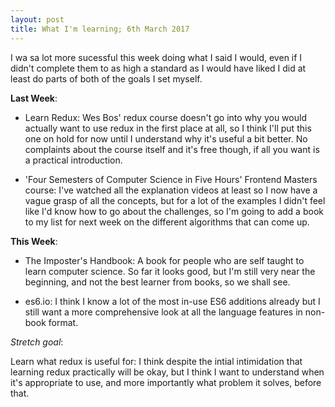 ```yaml
---
layout: post
title: What I'm learning; 6th March 2017
---
```


I wa sa lot more sucessful this week doing what I said I would, even if I didn't complete them to as high a standard as I would have liked I did at least do parts of both of the goals I set myself.

__Last Week__:

- Learn Redux: Wes Bos' redux course doesn't go into why you would actually want to use redux in the first place at all, so I think I'll put this one on hold for now until I understand why it's useful a bit better. No complaints about the course itself and it's free though, if all you want is a practical introduction.

- 'Four Semesters of Computer Science in Five Hours' Frontend Masters course: I've watched all the explanation videos at least so I now have a vague grasp of all the concepts, but for a lot of the examples I didn't feel like I'd know how to go about the challenges, so I'm going to add a book to my list for next week on the different algorithms that can come up.

__This Week__:

- The Imposter's Handbook: A book for people who are self taught to learn computer science. So far it looks good, but I'm still very near the beginning, and not the best learner from books, so we shall see. 

- es6.io: I think I know a lot of the most in-use ES6 additions already but I still want a more comprehensive look at all the language features in non-book format. 

_Stretch goal_: 

Learn what redux is useful for: I think despite the intial intimidation that learning redux practically will be okay, but I think I want to understand when it's appropriate to use, and more importantly what problem it solves, before that.
